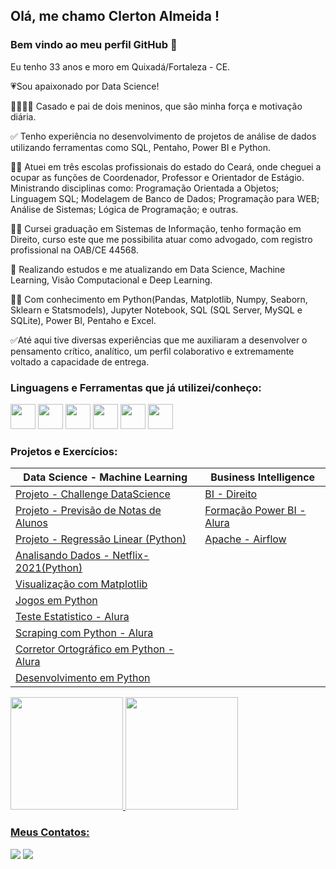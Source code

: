 ## Olá, me chamo Clerton Almeida ! 
### Bem vindo ao meu perfil GitHub 👋


Eu tenho 33 anos e moro em Quixadá/Fortaleza - CE.

:heartpulse:Sou apaixonado por Data Science!

:family_man_woman_boy_boy: Casado e pai de dois meninos, que são minha força e motivação diária.

:white_check_mark: Tenho experiência no desenvolvimento de projetos de análise de dados utilizando ferramentas como SQL, Pentaho, Power BI e Python.

:office_worker: Atuei em três escolas profissionais do estado do Ceará, onde cheguei a ocupar as funções de Coordenador, Professor e Orientador de Estágio. Ministrando disciplinas como: Programação Orientada a Objetos; Linguagem SQL; Modelagem de Banco de Dados; Programação para WEB; Análise de Sistemas; Lógica de Programação; e outras. 

:man_student: Cursei graduação em Sistemas de Informação, tenho formação em Direito, curso este que me possibilita atuar como advogado, com registro profissional na OAB/CE 44568.

:closed_book: Realizando estudos e me atualizando em Data Science, Machine Learning, Visão Computacional e Deep Learning.

:technologist: Com conhecimento em Python(Pandas, Matplotlib, Numpy, Seaborn, Sklearn e Statsmodels), Jupyter Notebook, SQL (SQL Server, MySQL e SQLite), Power BI, Pentaho e Excel.

:white_check_mark:Até aqui tive diversas experiências que me auxiliaram a desenvolver o pensamento crítico, analítico, um perfil colaborativo e extremamente voltado a capacidade de entrega.



### Linguagens e Ferramentas que já utilizei/conheço:

<img src="https://cdn.jsdelivr.net/gh/devicons/devicon/icons/jupyter/jupyter-original-wordmark.svg" width="40" height="40"/>   <img src="https://cdn.jsdelivr.net/gh/devicons/devicon/icons/python/python-original-wordmark.svg"  width="40" height="40"/>    <img src="https://cdn.jsdelivr.net/gh/devicons/devicon/icons/mysql/mysql-original-wordmark.svg" width="40" height="40"/>       <img src="https://cdn.jsdelivr.net/gh/devicons/devicon/icons/sqlite/sqlite-original-wordmark.svg"  width="40" height="40"/>         <img src="https://cdn.jsdelivr.net/gh/devicons/devicon/icons/javascript/javascript-original.svg" width="40" height="40"/>       <img src="https://powerbi.microsoft.com/pictures/application-logos/svg/powerbi.svg" width="40" height="40"/>  

### Projetos e Exercícios:


| Data Science - Machine Learning | Business Intelligence | 
|--- |--- | 
| [Projeto - Challenge DataScience](https://github.com/ClertonAlmeida/ChallengeDataScience) | [BI - Direito](https://github.com/ClertonAlmeida/BI_Direito) |
| [Projeto - Previsão de Notas de Alunos](https://github.com/ClertonAlmeida/Previsao-Notas-Alunos)| [Formação Power BI - Alura](https://github.com/ClertonAlmeida/FormacaoPowerBI) | [Exercícios de SQL(SQLite)](https://github.com/ClertonAlmeida/SQL-AWARI-Atividades) |
| [Projeto - Regressão Linear (Python) ](https://github.com/ClertonAlmeida/Projeto-de-Regressao-Linear-Python-) | [Apache - Airflow](https://github.com/ClertonAlmeida/Apache-Airflow)|
| [Analisando Dados - Netflix-2021(Python)](https://github.com/ClertonAlmeida/Analise-Netflix-2021-Python) |
| [Visualização com Matplotlib](https://github.com/ClertonAlmeida/Visualizacao-Matplotlib) |
| [Jogos em Python](https://github.com/ClertonAlmeida/Jogos-em-Python) | 
| [Teste Estatistico - Alura](https://github.com/ClertonAlmeida/Testes-Estatisticos) |
| [Scraping com Python - Alura](https://github.com/ClertonAlmeida/ScrapingcomPython) | 
| [Corretor Ortográfico em Python - Alura](https://github.com/ClertonAlmeida/CorretorOrtografico-Python-ALURA) | 
| [Desenvolvimento em Python](https://github.com/ClertonAlmeida/Desenvolvimento-Python)|





<div>
<a href="https://github.com/ClertonAlmeida">
<img height="180em" src="https://github-readme-stats.vercel.app/api/top-langs/?username=ClertonAlmeida&layout=compact&langs_count=7&theme=dracula"/>
<img height="180em" src="https://github-readme-stats.vercel.app/api?username=ClertonAlmeida&show_icons=true&theme=dracula&include_all_commits=true&count_private=true"/>
</div>

       
### Meus Contatos:

<div>
<a href = "mailto:clertonjradv@gmail.com"><img src="https://img.shields.io/badge/Gmail-D14836?style=for-the-badge&logo=gmail&logoColor=white" target="_blank"></a>
<a href="https://www.linkedin.com/in/clerton-almeida-735965205/" target="_blank"><img src="https://img.shields.io/badge/-LinkedIn-%230077B5?style=for-the-badge&logo=linkedin&logoColor=white" target="_blank"></a>   
</div>


       
